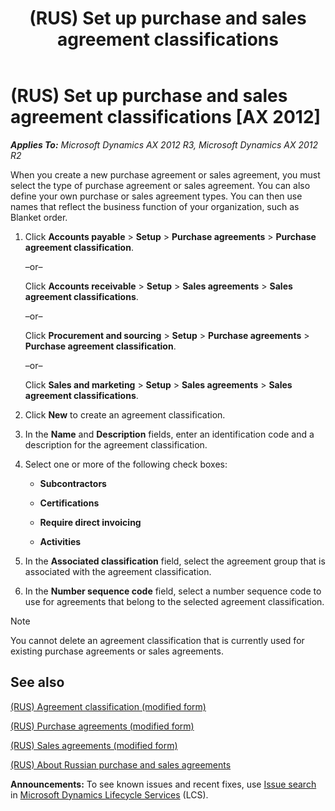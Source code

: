 ﻿---
title: (RUS) Set up purchase and sales agreement classifications
TOCTitle: (RUS) Set up purchase and sales agreement classifications
ms:assetid: 56e5feaf-5a7f-43ee-8540-aa338d3f7c5a
ms:mtpsurl: https://technet.microsoft.com/en-us/library/JJ853183(v=AX.60)
ms:contentKeyID: 50396464
ms.date: 04/18/2014
mtps_version: v=AX.60
f1_keywords:
- (RUS)
- Set up purchase or sales agreement classifications
---

# (RUS) Set up purchase and sales agreement classifications [AX 2012]


_**Applies To:** Microsoft Dynamics AX 2012 R3, Microsoft Dynamics AX 2012 R2_

When you create a new purchase agreement or sales agreement, you must select the type of purchase agreement or sales agreement. You can also define your own purchase or sales agreement types. You can then use names that reflect the business function of your organization, such as Blanket order.

1.  Click **Accounts payable** \> **Setup** \> **Purchase agreements** \> **Purchase agreement classification**.
    
    –or–
    
    Click **Accounts receivable** \> **Setup** \> **Sales agreements** \> **Sales agreement classifications**.
    
    –or–
    
    Click **Procurement and sourcing** \> **Setup** \> **Purchase agreements** \> **Purchase agreement classification**.
    
    –or–
    
    Click **Sales and marketing** \> **Setup** \> **Sales agreements** \> **Sales agreement classifications**.

2.  Click **New** to create an agreement classification.

3.  In the **Name** and **Description** fields, enter an identification code and a description for the agreement classification.

4.  Select one or more of the following check boxes:
    
      - **Subcontractors**
    
      - **Certifications**
    
      - **Require direct invoicing**
    
      - **Activities**

5.  In the **Associated classification** field, select the agreement group that is associated with the agreement classification.

6.  In the **Number sequence code** field, select a number sequence code to use for agreements that belong to the selected agreement classification.


> [!NOTE]
> <P>You cannot delete an agreement classification that is currently used for existing purchase agreements or sales agreements.</P>



## See also

[(RUS) Agreement classification (modified form)](https://technet.microsoft.com/en-us/library/jj665407\(v=ax.60\))

[(RUS) Purchase agreements (modified form)](https://technet.microsoft.com/en-us/library/jj853154\(v=ax.60\))

[(RUS) Sales agreements (modified form)](https://technet.microsoft.com/en-us/library/jj853228\(v=ax.60\))

[(RUS) About Russian purchase and sales agreements](rus-about-russian-purchase-and-sales-agreements.md)

  
**Announcements:** To see known issues and recent fixes, use [Issue search](http://go.microsoft.com/fwlink/?linkid=389258) in [Microsoft Dynamics Lifecycle Services](http://go.microsoft.com/fwlink/?linkid=306505) (LCS).

